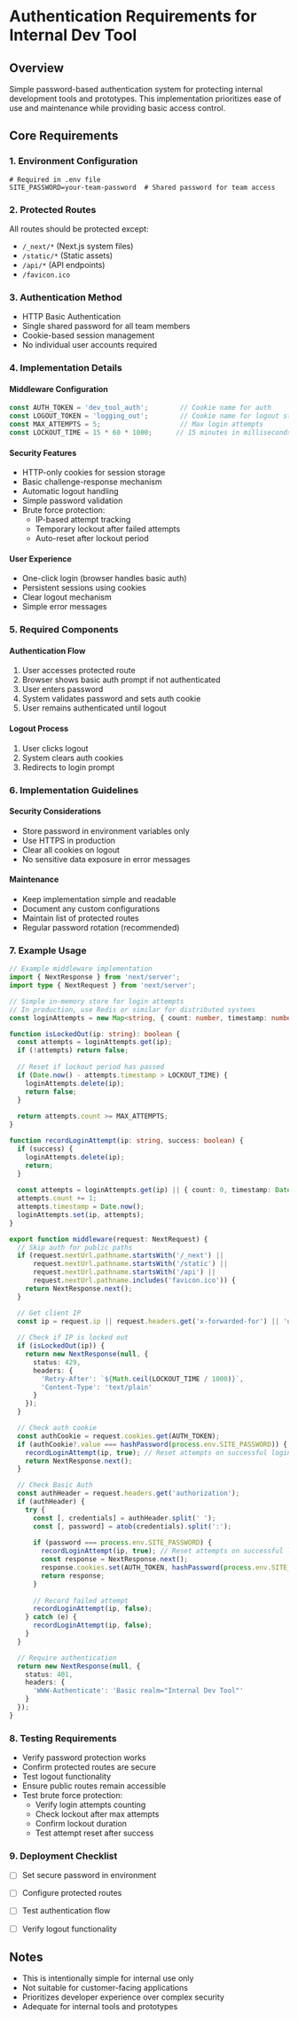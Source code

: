 # Authentication Requirements for Internal Dev Tool

## Overview
Simple password-based authentication system for protecting internal development tools and prototypes. This implementation prioritizes ease of use and maintenance while providing basic access control.

## Core Requirements

### 1. Environment Configuration
```env
# Required in .env file
SITE_PASSWORD=your-team-password  # Shared password for team access
```

### 2. Protected Routes
All routes should be protected except:
- `/_next/*` (Next.js system files)
- `/static/*` (Static assets)
- `/api/*` (API endpoints)
- `/favicon.ico`

### 3. Authentication Method
- HTTP Basic Authentication
- Single shared password for all team members
- Cookie-based session management
- No individual user accounts required

### 4. Implementation Details

#### Middleware Configuration
```typescript
const AUTH_TOKEN = 'dev_tool_auth';        // Cookie name for auth
const LOGOUT_TOKEN = 'logging_out';        // Cookie name for logout state
const MAX_ATTEMPTS = 5;                    // Max login attempts
const LOCKOUT_TIME = 15 * 60 * 1000;      // 15 minutes in milliseconds
```

#### Security Features
- HTTP-only cookies for session storage
- Basic challenge-response mechanism
- Automatic logout handling
- Simple password validation
- Brute force protection:
  - IP-based attempt tracking
  - Temporary lockout after failed attempts
  - Auto-reset after lockout period

#### User Experience
- One-click login (browser handles basic auth)
- Persistent sessions using cookies
- Clear logout mechanism
- Simple error messages

### 5. Required Components

#### Authentication Flow
1. User accesses protected route
2. Browser shows basic auth prompt if not authenticated
3. User enters password
4. System validates password and sets auth cookie
5. User remains authenticated until logout

#### Logout Process
1. User clicks logout
2. System clears auth cookies
3. Redirects to login prompt

### 6. Implementation Guidelines

#### Security Considerations
- Store password in environment variables only
- Use HTTPS in production
- Clear all cookies on logout
- No sensitive data exposure in error messages

#### Maintenance
- Keep implementation simple and readable
- Document any custom configurations
- Maintain list of protected routes
- Regular password rotation (recommended)

### 7. Example Usage

```typescript
// Example middleware implementation
import { NextResponse } from 'next/server';
import type { NextRequest } from 'next/server';

// Simple in-memory store for login attempts
// In production, use Redis or similar for distributed systems
const loginAttempts = new Map<string, { count: number, timestamp: number }>();

function isLockedOut(ip: string): boolean {
  const attempts = loginAttempts.get(ip);
  if (!attempts) return false;
  
  // Reset if lockout period has passed
  if (Date.now() - attempts.timestamp > LOCKOUT_TIME) {
    loginAttempts.delete(ip);
    return false;
  }
  
  return attempts.count >= MAX_ATTEMPTS;
}

function recordLoginAttempt(ip: string, success: boolean) {
  if (success) {
    loginAttempts.delete(ip);
    return;
  }
  
  const attempts = loginAttempts.get(ip) || { count: 0, timestamp: Date.now() };
  attempts.count += 1;
  attempts.timestamp = Date.now();
  loginAttempts.set(ip, attempts);
}

export function middleware(request: NextRequest) {
  // Skip auth for public paths
  if (request.nextUrl.pathname.startsWith('/_next') ||
      request.nextUrl.pathname.startsWith('/static') ||
      request.nextUrl.pathname.startsWith('/api') ||
      request.nextUrl.pathname.includes('favicon.ico')) {
    return NextResponse.next();
  }

  // Get client IP
  const ip = request.ip || request.headers.get('x-forwarded-for') || 'unknown';
  
  // Check if IP is locked out
  if (isLockedOut(ip)) {
    return new NextResponse(null, {
      status: 429,
      headers: {
        'Retry-After': `${Math.ceil(LOCKOUT_TIME / 1000)}`,
        'Content-Type': 'text/plain'
      }
    });
  }

  // Check auth cookie
  const authCookie = request.cookies.get(AUTH_TOKEN);
  if (authCookie?.value === hashPassword(process.env.SITE_PASSWORD)) {
    recordLoginAttempt(ip, true); // Reset attempts on successful login
    return NextResponse.next();
  }

  // Check Basic Auth
  const authHeader = request.headers.get('authorization');
  if (authHeader) {
    try {
      const [, credentials] = authHeader.split(' ');
      const [, password] = atob(credentials).split(':');
      
      if (password === process.env.SITE_PASSWORD) {
        recordLoginAttempt(ip, true); // Reset attempts on successful login
        const response = NextResponse.next();
        response.cookies.set(AUTH_TOKEN, hashPassword(process.env.SITE_PASSWORD));
        return response;
      }
      
      // Record failed attempt
      recordLoginAttempt(ip, false);
    } catch (e) {
      recordLoginAttempt(ip, false);
    }
  }

  // Require authentication
  return new NextResponse(null, {
    status: 401,
    headers: {
      'WWW-Authenticate': 'Basic realm="Internal Dev Tool"'
    }
  });
}
```

### 8. Testing Requirements
- Verify password protection works
- Confirm protected routes are secure
- Test logout functionality
- Ensure public routes remain accessible
- Test brute force protection:
  - Verify login attempts counting
  - Check lockout after max attempts
  - Confirm lockout duration
  - Test attempt reset after success

### 9. Deployment Checklist
- [ ] Set secure password in environment
- [ ] Configure protected routes
- [ ] Test authentication flow
- [ ] Verify logout functionality


## Notes
- This is intentionally simple for internal use only
- Not suitable for customer-facing applications
- Prioritizes developer experience over complex security
- Adequate for internal tools and prototypes 